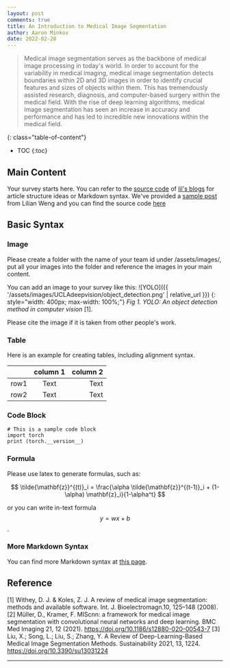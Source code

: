 ```yaml
---
layout: post
comments: true
title: An Introduction to Medical Image Segmentation
author: Aaron Minkov
date: 2022-02-28
---
```



> Medical image segmentation serves as the backbone of medical image processing in today's world. In order to account for the variability in medical imaging, medical image segmentation detects boundaries within 2D and 3D images in order to identify crucial features and sizes of objects within them. This has tremendously assisted research, diagnosis, and computer-based surgery within the medical field. With the rise of deep learning algorithms, medical image segmentation has seen an increase in accuracy and performance and has led to incredible new innovations within the medical field.


<!--more-->
{: class="table-of-content"}
* TOC
{:toc}

## Main Content
Your survey starts here. You can refer to the [source code](https://github.com/lilianweng/lil-log/tree/master/_posts) of [lil's blogs](https://lilianweng.github.io/lil-log/) for article structure ideas or Markdown syntax. We've provided a [sample post](https://ucladeepvision.github.io/CS188-Projects-2022Winter/2017/06/21/an-overview-of-deep-learning.html) from Lilian Weng and you can find the source code [here](https://raw.githubusercontent.com/UCLAdeepvision/CS188-Projects-2022Winter/main/_posts/2017-06-21-an-overview-of-deep-learning.md)

## Basic Syntax
### Image
Please create a folder with the name of your team id under /assets/images/, put all your images into the folder and reference the images in your main content.

You can add an image to your survey like this:
![YOLO]({{ '/assets/images/UCLAdeepvision/object_detection.png' | relative_url }})
{: style="width: 400px; max-width: 100%;"}
*Fig 1. YOLO: An object detection method in computer vision* [1].

Please cite the image if it is taken from other people's work.


### Table
Here is an example for creating tables, including alignment syntax.

|             | column 1    |  column 2     |
| :---        |    :----:   |          ---: |
| row1        | Text        | Text          |
| row2        | Text        | Text          |



### Code Block
```
# This is a sample code block
import torch
print (torch.__version__)
```


### Formula
Please use latex to generate formulas, such as:

$$
\tilde{\mathbf{z}}^{(t)}_i = \frac{\alpha \tilde{\mathbf{z}}^{(t-1)}_i + (1-\alpha) \mathbf{z}_i}{1-\alpha^t}
$$

or you can write in-text formula $$y = wx + b$$.

### More Markdown Syntax
You can find more Markdown syntax at [this page](https://www.markdownguide.org/basic-syntax/).

## Reference

[1] Withey, D. J. & Koles, Z. J. A review of medical image segmentation: methods and available software. Int. J. Bioelectromagn.10, 125–148 (2008).
[2] Müller, D., Kramer, F. MIScnn: a framework for medical image segmentation with convolutional neural networks and deep learning. BMC Med Imaging 21, 12 (2021). https://doi.org/10.1186/s12880-020-00543-7
[3] Liu, X.; Song, L.; Liu, S.; Zhang, Y. A Review of Deep-Learning-Based Medical Image Segmentation Methods. Sustainability 2021, 13, 1224. https://doi.org/10.3390/su13031224

---
